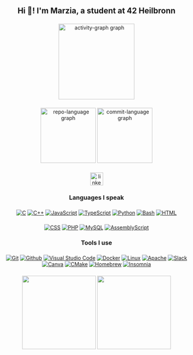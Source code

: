<h2 align="center">Hi 👋! I'm Marzia,  a student at 42 Heilbronn</h2>

###

<div align="center">
  <img src="https://github-readme-activity-graph.vercel.app/graph?username=blueyaGIT&area=true&radius=10&hide_border=false&theme=nightowl" height="206"
    alt="activity-graph graph"  />
</div>

###

<div align="center">
  <img src="http://github-profile-summary-cards.vercel.app/api/cards/repos-per-language?username=blueyaGIT&theme=ocean_dark" height="150"
    alt="repo-language graph" />
  <img src="http://github-profile-summary-cards.vercel.app/api/cards/most-commit-language?username=blueyaGIT&theme=ocean_dark" height="150"
    alt="commit-language graph" />
</div>

###

<div align="center">
  <a href="https://www.linkedin.com/in/blueya/" target="_blank">
    <img src="https://img.shields.io/static/v1?message=LinkedIn&logo=linkedin&label=&color=0077B5&logoColor=white&labelColor=&style=for-the-badge" height="35" alt="linkedin logo"  />
  </a>
</div>

###

<h3 align="center">Languages I speak</h3>

###
<div align="center" class="badge-container">
  
  [![C](https://img.shields.io/badge/C-00599C?logo=c&logoColor=white)](#)
  [![C++](https://img.shields.io/badge/-C++-blue?logo=cplusplus)](#)
  [![JavaScript](https://img.shields.io/badge/JavaScript-F7DF1E?logo=javascript&logoColor=000)](#)
  [![TypeScript](https://img.shields.io/badge/TypeScript-3178C6?logo=typescript&logoColor=fff)](#)
  [![Python](https://img.shields.io/badge/Python-3776AB?logo=python&logoColor=fff)](#)
  [![Bash](https://img.shields.io/badge/Bash-4EAA25?logo=gnubash&logoColor=fff)](#)
  [![HTML](https://img.shields.io/badge/HTML-%23E34F26.svg?logo=html5&logoColor=white)](#)
  ###
  [![CSS](https://img.shields.io/badge/CSS-1572B6?logo=css3&logoColor=fff)](#)
  [![PHP](https://img.shields.io/badge/php-777BB4?logo=php&logoColor=fff)](#)
  [![MySQL](https://img.shields.io/badge/MySQL-4479A1?logo=mysql&logoColor=fff)](#)
  [![AssemblyScript](https://img.shields.io/badge/AssemblyScript-007ACC?logo=assemblyscript&logoColor=white)](#)
  
</div>

###

<h3 align="center">Tools I use</h3>

###

<div align="center">

  [![Git](https://img.shields.io/badge/Git-F05032?logo=git&logoColor=fff)](#)
  [![Github](https://img.shields.io/badge/Github-181717?logo=github&logoColor=fff)](#)
  [![Visual Studio Code](https://img.shields.io/badge/Visual%20Studio%20Code-0078D4?logo=vscodium&logoColor=white)](#)
  [![Docker](https://img.shields.io/badge/Docker-2496ED?logo=docker&logoColor=white)](#)
  [![Linux](https://img.shields.io/badge/Linux-FCC624?logo=linux&logoColor=white)](#)
  [![Apache](https://img.shields.io/badge/Apache-D22128?logo=apache&logoColor=white)](#)
  [![Slack](https://img.shields.io/badge/Slack-4A154B?logo=slack&logoColor=white)](#)
  [![Canva](https://img.shields.io/badge/Canva-%2300C4CC.svg?&logo=Canva&logoColor=white)](#)
  [![CMake](https://img.shields.io/badge/CMake-064F8C?logo=cmake&logoColor=white)](#)
  [![Homebrew](https://img.shields.io/badge/Homebrew-FBB040?logo=homebrew&logoColor=white)](#)
  [![Insomnia](https://img.shields.io/badge/Insomnia-4000BF?logo=insomnia&logoColor=white)](#)

</div>

###

<div align="center">
  <img src="http://github-profile-summary-cards.vercel.app/api/cards/productive-time?username=blueyaGIT&theme=ocean_dark&utcOffset=1" height="200" />
  <img src="http://github-profile-summary-cards.vercel.app/api/cards/stats?username=blueyaGIT&theme=ocean_dark" height="200"/>
</div>

###


